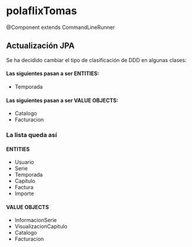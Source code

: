 # polaflixTomas

@Component extends CommandLineRunner

## Actualización JPA

Se ha decidido cambiar el tipo de clasificación de DDD en algunas clases:

#### Las siguientes pasan a ser ENTITIES:
 - Temporada

#### Las siguientes pasan a ser VALUE OBJECTS:
 - Catalogo
 - Facturacion

### La lista queda así
 #### ENTITIES
  - Usuario
  - Serie
  - Temporada
  - Capitulo
  - Factura
  - Importe  
 #### VALUE OBJECTS
  - InformacionSerie
  - VisualizacionCapitulo
  - Catalogo
  - Facturacion